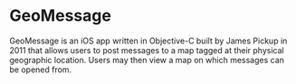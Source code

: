 # GeoMessage

GeoMessage is an iOS app written in Objective-C built by James Pickup in 2011 that allows users to post messages to a map tagged at their physical geographic location. Users may then view a map on which messages can be opened from.